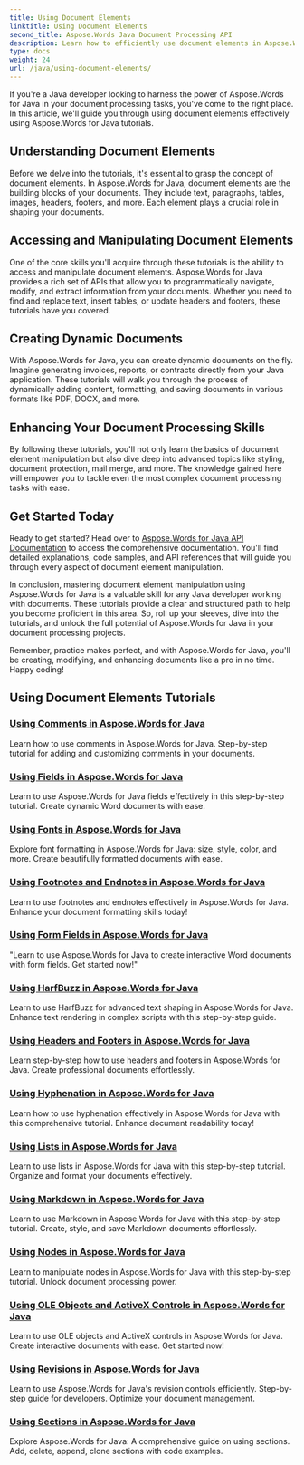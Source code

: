 ```yaml
---
title: Using Document Elements
linktitle: Using Document Elements
second_title: Aspose.Words Java Document Processing API
description: Learn how to efficiently use document elements in Aspose.Words for Java with our comprehensive tutorials. Enhance your Java document processing skills today!
type: docs
weight: 24
url: /java/using-document-elements/
---
```


If you're a Java developer looking to harness the power of Aspose.Words for Java in your document processing tasks, you've come to the right place. In this article, we'll guide you through using document elements effectively using Aspose.Words for Java tutorials.

## Understanding Document Elements

Before we delve into the tutorials, it's essential to grasp the concept of document elements. In Aspose.Words for Java, document elements are the building blocks of your documents. They include text, paragraphs, tables, images, headers, footers, and more. Each element plays a crucial role in shaping your documents.

## Accessing and Manipulating Document Elements

One of the core skills you'll acquire through these tutorials is the ability to access and manipulate document elements. Aspose.Words for Java provides a rich set of APIs that allow you to programmatically navigate, modify, and extract information from your documents. Whether you need to find and replace text, insert tables, or update headers and footers, these tutorials have you covered.

## Creating Dynamic Documents

With Aspose.Words for Java, you can create dynamic documents on the fly. Imagine generating invoices, reports, or contracts directly from your Java application. These tutorials will walk you through the process of dynamically adding content, formatting, and saving documents in various formats like PDF, DOCX, and more.

## Enhancing Your Document Processing Skills

By following these tutorials, you'll not only learn the basics of document element manipulation but also dive deep into advanced topics like styling, document protection, mail merge, and more. The knowledge gained here will empower you to tackle even the most complex document processing tasks with ease.

## Get Started Today

Ready to get started? Head over to [Aspose.Words for Java API Documentation](https://reference.aspose.com/words/java/) to access the comprehensive documentation. You'll find detailed explanations, code samples, and API references that will guide you through every aspect of document element manipulation.

In conclusion, mastering document element manipulation using Aspose.Words for Java is a valuable skill for any Java developer working with documents. These tutorials provide a clear and structured path to help you become proficient in this area. So, roll up your sleeves, dive into the tutorials, and unlock the full potential of Aspose.Words for Java in your document processing projects.

Remember, practice makes perfect, and with Aspose.Words for Java, you'll be creating, modifying, and enhancing documents like a pro in no time. Happy coding!

## Using Document Elements Tutorials
### [Using Comments in Aspose.Words for Java](./using-comments/)
Learn how to use comments in Aspose.Words for Java. Step-by-step tutorial for adding and customizing comments in your documents.
### [Using Fields in Aspose.Words for Java](./using-fields/)
Learn to use Aspose.Words for Java fields effectively in this step-by-step tutorial. Create dynamic Word documents with ease.
### [Using Fonts in Aspose.Words for Java](./using-fonts/)
Explore font formatting in Aspose.Words for Java: size, style, color, and more. Create beautifully formatted documents with ease.
### [Using Footnotes and Endnotes in Aspose.Words for Java](./using-footnotes-and-endnotes/)
Learn to use footnotes and endnotes effectively in Aspose.Words for Java. Enhance your document formatting skills today!
### [Using Form Fields in Aspose.Words for Java](./using-form-fields/)
"Learn to use Aspose.Words for Java to create interactive Word documents with form fields. Get started now!"
### [Using HarfBuzz in Aspose.Words for Java](./using-harfbuzz/)
Learn to use HarfBuzz for advanced text shaping in Aspose.Words for Java. Enhance text rendering in complex scripts with this step-by-step guide.
### [Using Headers and Footers in Aspose.Words for Java](./using-headers-and-footers/)
Learn step-by-step how to use headers and footers in Aspose.Words for Java. Create professional documents effortlessly.
### [Using Hyphenation in Aspose.Words for Java](./using-hyphenation/)
Learn how to use hyphenation effectively in Aspose.Words for Java with this comprehensive tutorial. Enhance document readability today!
### [Using Lists in Aspose.Words for Java](./using-lists/)
Learn to use lists in Aspose.Words for Java with this step-by-step tutorial. Organize and format your documents effectively.
### [Using Markdown in Aspose.Words for Java](./using-markdown/)
Learn to use Markdown in Aspose.Words for Java with this step-by-step tutorial. Create, style, and save Markdown documents effortlessly.
### [Using Nodes in Aspose.Words for Java](./using-nodes/)
Learn to manipulate nodes in Aspose.Words for Java with this step-by-step tutorial. Unlock document processing power.
### [Using OLE Objects and ActiveX Controls in Aspose.Words for Java](./using-ole-objects-and-activex/)
Learn to use OLE objects and ActiveX controls in Aspose.Words for Java. Create interactive documents with ease. Get started now!
### [Using Revisions in Aspose.Words for Java](./using-revisions/)
Learn to use Aspose.Words for Java's revision controls efficiently. Step-by-step guide for developers. Optimize your document management.
### [Using Sections in Aspose.Words for Java](./using-sections/)
Explore Aspose.Words for Java: A comprehensive guide on using sections. Add, delete, append, clone sections with code examples.